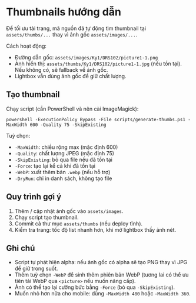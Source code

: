 # Thumbnails hướng dẫn

Để tối ưu tải trang, mã nguồn đã tự động tìm thumbnail tại `assets/thumbs/...` thay vì ảnh gốc `assets/images/...`.

Cách hoạt động:
- Đường dẫn gốc: `assets/images/Ky1/DRS102/picture1-1.png`
- Ảnh hiển thị: `assets/thumbs/Ky1/DRS102/picture1-1.jpg` (nếu tồn tại). Nếu không có, sẽ fallback về ảnh gốc.
- Lightbox vẫn dùng ảnh gốc để giữ chất lượng.

## Tạo thumbnail
Chạy script (cần PowerShell và nên cài ImageMagick):
```
powershell -ExecutionPolicy Bypass -File scripts/generate-thumbs.ps1 -MaxWidth 600 -Quality 75 -SkipExisting
```
Tuỳ chọn:
- `-MaxWidth`: chiều rộng max (mặc định 600)
- `-Quality`: chất lượng JPEG (mặc định 75)
- `-SkipExisting`: bỏ qua file nếu đã tồn tại
- `-Force`: tạo lại kể cả khi đã tồn tại
- `-WebP`: xuất thêm bản `.webp` (nếu hỗ trợ)
- `-DryRun`: chỉ in danh sách, không tạo file

## Quy trình gợi ý
1. Thêm / cập nhật ảnh gốc vào `assets/images`.
2. Chạy script tạo thumbnail.
3. Commit cả thư mục `assets/thumbs` (nếu deploy tĩnh).
4. Kiểm tra trang: tốc độ list nhanh hơn, khi mở lightbox thấy ảnh nét.

## Ghi chú
- Script tự phát hiện alpha: nếu ảnh gốc có alpha sẽ tạo PNG thay vì JPG để giữ trong suốt.
- Thêm tuỳ chọn `-WebP` để sinh thêm phiên bản WebP (tương lai có thể ưu tiên tải WebP qua `<picture>` nếu muốn nâng cấp).
- Ảnh có thể tạo lại cưỡng bức bằng `-Force` (bỏ qua `-SkipExisting`).
- Muốn nhỏ hơn nữa cho mobile: dùng `-MaxWidth 480` hoặc `-MaxWidth 360`.
